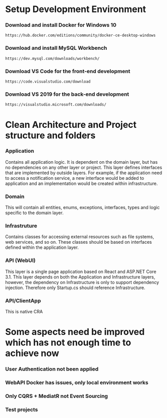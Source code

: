 # Setup Development Environment

### Download and install Docker for Windows 10

    https://hub.docker.com/editions/community/docker-ce-desktop-windows


### Download and install MySQL Workbench

    https://dev.mysql.com/downloads/workbench/

### Download VS Code for the front-end development

    https://code.visualstudio.com/download

### Download VS 2019 for the back-end development 

    https://visualstudio.microsoft.com/downloads/

# Clean Architecture and Project structure and folders

### Application

Contains all application logic. It is dependent on the domain layer, but has no dependencies on any other layer or project. This layer defines interfaces that are implemented by outside layers. For example, if the application need to access a notification service, a new interface would be added to application and an implementation would be created within infrastructure.

### Domain 

This will contain all entities, enums, exceptions, interfaces, types and logic specific to the domain layer.

### Infrastruture 

Contains classes for accessing external resources such as file systems, web services, and so on. These classes should be based on interfaces defined within the application layer.

### API (WebUI)

This layer is a single page application based on React and ASP.NET Core 3.1. This layer depends on both the Application and Infrastructure layers, however, the dependency on Infrastructure is only to support dependency injection. Therefore only Startup.cs should reference Infrastructure.

### API/ClientApp

This is native CRA 

# Some aspects need be improved which has not enough time to achieve now

### User Authentication not been applied

### WebAPI Docker has issues, only local environment works

### Only CQRS + MediatR not Event Sourcing 

### Test projects 